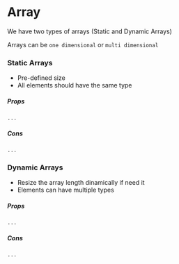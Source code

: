 # Array

We have two types of arrays (Static and Dynamic Arrays)

Arrays can be `one dimensional` or `multi dimensional`

### Static Arrays

- Pre-defined size
- All elements should have the same type

##### Props
    ...

##### Cons
    ...

### Dynamic Arrays
- Resize the array length dinamically if need it
- Elements can have multiple types

##### Props
    ...

##### Cons
    ...